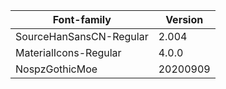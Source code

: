 |Font-family|Version|
|---|---|
|SourceHanSansCN-Regular|2.004|
|MaterialIcons-Regular|4.0.0|
|NospzGothicMoe|20200909|
